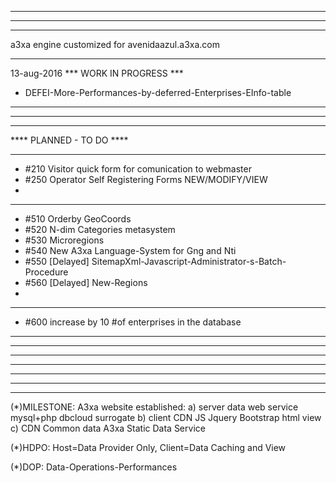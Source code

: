 *************************************************
*************************************************
*************************************************
a3xa engine customized for avenidaazul.a3xa.com 
*************************************************

13-aug-2016 *** WORK IN PROGRESS ***


- DEFEI-More-Performances-by-deferred-Enterprises-EInfo-table 

*************************************************
*************************************************
*************************************************
**** PLANNED - TO DO ****





______________________________________________


* #210 Visitor quick form for comunication to webmaster 
* #250 Operator Self Registering Forms NEW/MODIFY/VIEW 
* 

______________________________________________

* #510 Orderby GeoCoords 
* #520 N-dim Categories metasystem 
* #530 Microregions 
* #540 New A3xa Language-System for Gng and Nti
* #550 [Delayed] SitemapXml-Javascript-Administrator-s-Batch-Procedure
* #560 [Delayed] New-Regions
* 
______________________________________________


* #600 increase by 10 #of enterprises in the database 


______________________________________________
*************************************************
*************************************************
*************************************************






*************************************************
*************************************************
*************************************************

(\*)MILESTONE: A3xa website established: 
   a) server data web service mysql+php dbcloud surrogate
   b) client CDN JS Jquery Bootstrap html view
   c) CDN Common data A3xa Static Data Service


(\*)HDPO: Host=Data Provider Only, Client=Data Caching and View

(\*)DOP: Data-Operations-Performances

